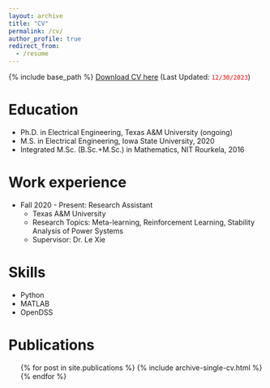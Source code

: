 ```yaml
---
layout: archive
title: "CV"
permalink: /cv/
author_profile: true
redirect_from:
  - /resume
---
```


{% include base_path %}
[Download CV here](https://amitjena1992.github.io/files/cv.pdf) (Last Updated: <code style="color : Red">12/30/2023</code>)


Education
======
* Ph.D. in Electrical Engineering, Texas A&M University (ongoing)
* M.S. in Electrical Engineering, Iowa State University, 2020
* Integrated M.Sc. (B.Sc.+M.Sc.) in Mathematics, NIT Rourkela, 2016


Work experience
======
* Fall 2020 - Present: Research Assistant
  * Texas A&M University
  * Research Topics: Meta-learning, Reinforcement Learning, Stability Analysis of Power Systems
  * Supervisor: Dr. Le Xie

<!-- * Fall 2015: Research Assistant
  * Github University
  * Duties included: Merging pull requests
  * Supervisor: Professor Hub -->
  
Skills
======
* Python
* MATLAB
* OpenDSS
<!-- * Skill 1
* Skill 2
  * Sub-skill 2.1
  * Sub-skill 2.2
  * Sub-skill 2.3
* Skill 3 -->

Publications
======
  <ul>{% for post in site.publications %}
    {% include archive-single-cv.html %}
  {% endfor %}</ul>
  
<!-- Talks
======
  <ul>{% for post in site.talks %}
    {% include archive-single-talk-cv.html %}
  {% endfor %}</ul> -->
  
<!-- Teaching
======
  <ul>{% for post in site.teaching %}
    {% include archive-single-cv.html %}
  {% endfor %}</ul> -->
  
<!-- Service and leadership
======
* Currently signed in to 43 different slack teams -->
